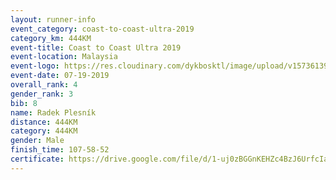 ```yaml
---
layout: runner-info 
event_category: coast-to-coast-ultra-2019 
category_km: 444KM 
event-title: Coast to Coast Ultra 2019 
event-location: Malaysia 
event-logo: https://res.cloudinary.com/dykbosktl/image/upload/v1573613990/C2C%202019%20LOGO.jpg
event-date: 07-19-2019 
overall_rank: 4
gender_rank: 3
bib: 8
name: Radek Plesník
distance: 444KM
category: 444KM
gender: Male
finish_time: 107-58-52
certificate: https://drive.google.com/file/d/1-uj0zBGGnKEHZc4BzJ6UrfcIa2P1-hUB/view?usp=sharing
---
```

